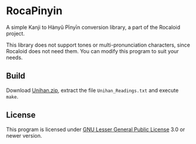 RocaPinyin
==========

A simple Kanji to Hànyǔ Pīnyīn conversion library, a part of the Rocaloid project.

This library does not support tones or multi-pronunciation characters, since Rocaloid does not need them. You can modify this program to suit your needs.

Build
-----

Download [Unihan.zip](http://www.unicode.org/Public/UCD/latest/ucd/Unihan.zip), extract the file `Unihan_Readings.txt` and execute `make`.

License
-------

This program is licensed under [GNU Lesser General Public License](https://www.gnu.org/copyleft/lgpl.html) 3.0 or newer version.
